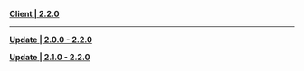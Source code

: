 **[Client | 2.2.0](https://autopatchhkws.yuanshen.com/client_app/pc_mihoyo/20211013_407d783aa6b98191/GenshinImpact_2.2.0.zip)**

---

**[Update | 2.0.0 - 2.2.0](https://autopatchhkws.yuanshen.com/client_app/update/hk4e_global/10/game_2.0.0_2.2.0_diff_4fBjlXcqzgVsQ5ZG.zip)**

**[Update | 2.1.0 - 2.2.0](https://autopatchhkws.yuanshen.com/client_app/update/hk4e_global/10/game_2.1.0_2.2.0_diff_4v9prHYT3QOD628M.zip)**
